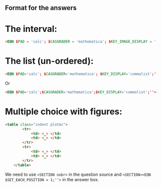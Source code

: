 ## Format for the answers

# The interval:

```html
<EQN $PAD = 'calc'; $CASGRADER = 'mathematica'; $KEY_IMAGE_DISPLAY = '(-\infty, 0]'; ''>WAInterval["(", -Infinity, 0, "]"] {tab} optInterval = {SIMPLIFY -> False, TOLERANCE -> "0", ENDPOINTS -> True}; <g:optInterval>
```


# The list (un-ordered):

```html
<EQN $PAD='calc'; $CASGRADER='mathematica'; $KEY_DISPLAY='commalist';''>{Exp[1/<EQN $a>]} {tab} GradeList[Hold[key], Hold[{response}], FORM->unordered]
```

Or

```html
<EQN $PAD='calc';$CASGRADER='mathematica';$KEY_DISPLAY='commalist';''>{<EQN $a>, <EQN $b>} {tab} GradeList[Hold[key], Hold[{response}], CONTENTS -> number, FORM -> unordered] && Length[key] == Length[{response}]
```

# Multiple choice with figures:

```html
<table class="indent plotmc">
        <tr>
            <td> <_> </td>
            <td> <_> </td>
        </tr>
        <tr>
            <td> <_> </td>
            <td> <_> </td>
        </tr>
    </table>
```
We need to use `<SECTION nobr>` in the question source and `<SECTION><EQN $SET_EACH_POSITION = 1;''>` in the answer box.
